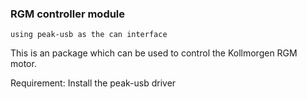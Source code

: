 ### RGM controller module
    using peak-usb as the can interface

This is an package which can be used to control the Kollmorgen RGM motor.

Requirement:
    Install the peak-usb driver